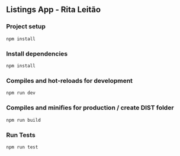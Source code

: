## Listings App - Rita Leitão

### Project setup
```
npm install
```

### Install dependencies
```
npm install
```

### Compiles and hot-reloads for development
```
npm run dev
```

### Compiles and minifies for production / create DIST folder
```
npm run build
```

### Run Tests
```
npm run test
```